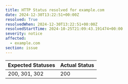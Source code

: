 ```yaml
---
title: HTTP Status resolved for example.com
date: 2024-12-30T13:22:51+00:00Z
resolved: True
resolvedWhen: 2024-12-30T13:22:51+00:00Z
resolvedStartTime: 2024-10-25T21:09:43.191474+00:00
severity: notice
affected:
  - example.com
section: issue
---
```


| Expected Statuses | Actual Status  |
|-------------------|----------------|
| 200, 301, 302 | 200 |
